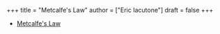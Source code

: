 +++
title = "Metcalfe's Law"
author = ["Eric Iacutone"]
draft = false
+++

-   [Metcalfe's Law](/ox-hugo/metcalfeslaw.png)

